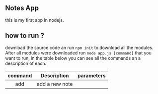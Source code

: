 ## Notes App

this is my first app in nodejs.

## how to run ?

download the source code an run `npm init` to download all the modules.
After all modules were downloaded run `node app.js [command]` that you want to run, in the table below you can see all the commands an a description of each.

| command |  Description   |   parameters   |
| :-----: | :------------: | :------------: |
|   add   | add a new note | <title> <body> |
| remove  | remove a note  |    <title>     |
|  list   | list all notes |                |
|  read   |  read a note   |    <title>     |
